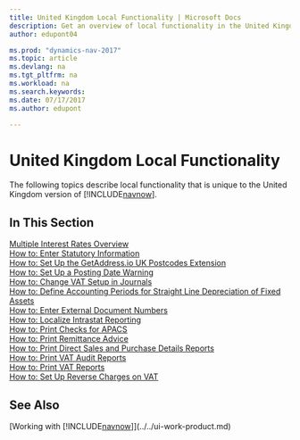 ```yaml
---
title: United Kingdom Local Functionality | Microsoft Docs
description: Get an overview of local functionality in the United Kingdom version of [!INCLUDE[navnow](../../includes/navnow_md.md)].
author: edupont04

ms.prod: "dynamics-nav-2017"
ms.topic: article
ms.devlang: na
ms.tgt_pltfrm: na
ms.workload: na
ms.search.keywords:
ms.date: 07/17/2017
ms.author: edupont

---
```

# United Kingdom Local Functionality
The following topics describe local functionality that is unique to the United Kingdom version of [!INCLUDE[navnow](../../includes/navnow_md.md)].  

## In This Section  
[Multiple Interest Rates Overview](multiple-interest-rates-overview.md)  
[How to: Enter Statutory Information](how-to-enter-statutory-information.md)  
[How to: Set Up the GetAddress.io UK Postcodes Extension](uk-setup-postal-code-service.md)  
[How to: Set Up a Posting Date Warning](how-to-set-up-a-posting-date-warning.md)  
[How to: Change VAT Setup in Journals](how-to-change-vat-setup-in-journals.md)  
[How to: Define Accounting Periods for Straight Line Depreciation of Fixed Assets](how-to-define-accounting-periods-for-straight-line-depreciation-of-fixed-assets.md)  
[How to: Enter External Document Numbers](how-to-enter-external-document-numbers.md)  
[How to: Localize Intrastat Reporting](how-to-localize-intrastat-reporting.md)  
[How to: Print Checks for APACS](how-to-print-checks-for-apacs.md)  
[How to: Print Remittance Advice](how-to-print-remittance-advice.md)  
[How to: Print Direct Sales and Purchase Details Reports](how-to-print-direct-sales-and-purchase-details-reports.md)  
[How to: Print VAT Audit Reports](how-to-print-vat-audit-reports.md)  
[How to: Print VAT Reports](how-to-print-vat-reports.md)  
[How to: Set Up Reverse Charges on VAT](how-to-set-up-reverse-charges-on-vat.md)  

## See Also
[Working with [!INCLUDE[navnow](../../includes/navnow_md.md)]](../../ui-work-product.md)  
